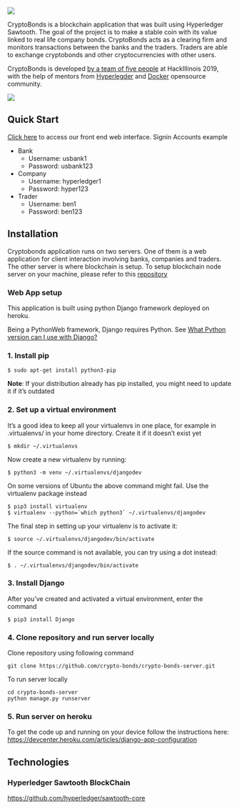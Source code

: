 ![](https://i.imgur.com/QFZWlB8.png)

CryptoBonds is a blockchain application that was built using Hyperledger Sawtooth. The goal of the project is to make a stable coin with its value linked to real life company bonds. CryptoBonds acts as a clearing firm and monitors transactions between the banks and the traders. Traders are able to exchange cryptobonds and other cryptocurrencies with other users. 

CryptoBonds is developed [by a team of five people](https://github.com/crypto-bonds/crypto-bonds-server/graphs/contributors) at HackIllinois 2019, with the help of mentors from [Hyperlegder](https://github.com/hyperledger/sawtooth-core) and [Docker](https://github.com/docker) opensource community.

![](https://i.imgur.com/dwm3xdd.jpg)

## Quick Start

[Click here](https://django-client.herokuapp.com/cryptoserver/) to access our front end web interface. 
Signin Accounts example
- Bank
  - Username: usbank1 
  - Password: usbank123
- Company
  - Username: hyperledger1
  - Password: hyper123
- Trader
  - Username: ben1
  - Password: ben123

## Installation

Cryptobonds application runs on two servers. One of them is a web application for client interaction involving banks, companies and traders. The other server is where blockchain is setup. To setup blockchain node server on your machine, please refer to this [repository](https://github.com/crypto-bonds/crypto-bonds)

### Web App setup

This application is built using python Django framework deployed on heroku. 

Being a PythonWeb framework, Django requires Python. See [What Python version can I use with Django?](https://docs.djangoproject.com/en/2.1/faq/install/#what-python-version-can-i-use-with-django)

### 1. Install pip
```
$ sudo apt-get install python3-pip
```
**Note**: If your distribution already has pip installed, you might need to update it if it’s outdated

### 2. Set up a virtual environment

It’s a good idea to keep all your virtualenvs in one place, for example in .virtualenvs/ in your home directory.
Create it if it doesn’t exist yet
```
$ mkdir ~/.virtualenvs
```

Now create a new virtualenv by running:
```
$ python3 -m venv ~/.virtualenvs/djangodev
```

On some versions of Ubuntu the above command might fail. Use the virtualenv package instead
```
$ pip3 install virtualenv
$ virtualenv --python=`which python3` ~/.virtualenvs/djangodev
```

The final step in setting up your virtualenv is to activate it:
```
$ source ~/.virtualenvs/djangodev/bin/activate
```

If the source command is not available, you can try using a dot instead:
```
$ . ~/.virtualenvs/djangodev/bin/activate
```

### 3. Install Django 

After you’ve created and activated a virtual environment, enter the command
```
$ pip3 install Django 
```

### 4. Clone repository and run server locally
Clone repository using following command
```
git clone https://github.com/crypto-bonds/crypto-bonds-server.git
```

To run server locally
```
cd crypto-bonds-server
python manage.py runserver
```

### 5. Run server on heroku
To get the code up and running on your device follow 
the instructions here: https://devcenter.heroku.com/articles/django-app-configuration

## Technologies

### Hyperledger Sawtooth BlockChain

https://github.com/hyperledger/sawtooth-core


